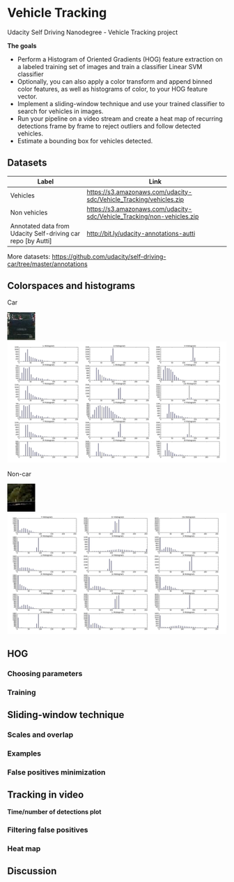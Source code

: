 # Vehicle Tracking
Udacity Self Driving Nanodegree - Vehicle Tracking project

**The goals**

- Perform a Histogram of Oriented Gradients (HOG) feature extraction on a labeled training set of images and train a classifier Linear SVM classifier
- Optionally, you can also apply a color transform and append binned color features, as well as histograms of color, to your HOG feature vector.
- Implement a sliding-window technique and use your trained classifier to search for vehicles in images.
- Run your pipeline on a video stream and create a heat map of recurring detections frame by frame to reject outliers and follow detected vehicles.
- Estimate a bounding box for vehicles detected.

## Datasets

|Label | Link|
|----- |---- |
|Vehicles | https://s3.amazonaws.com/udacity-sdc/Vehicle_Tracking/vehicles.zip |
|Non vehicles | https://s3.amazonaws.com/udacity-sdc/Vehicle_Tracking/non-vehicles.zip |
|Annotated data from Udacity Self-driving car repo [by Autti] | http://bit.ly/udacity-annotations-autti |

More datasets:
https://github.com/udacity/self-driving-car/tree/master/annotations

## Colorspaces and histograms

Car

![First car image](images/car0.jpg)
![Car - histogram](images/car0-histogram.png)

Non-car

![First non-car image](images/noncar0.jpg)
![Non-car - histogram](images/noncar0-histogram.png)
## HOG

### Choosing parameters

### Training


## Sliding-window technique

### Scales and overlap

### Examples

### False positives minimization


## Tracking in video

**Time/number of detections plot**

### Filtering false positives

### Heat map


## Discussion
